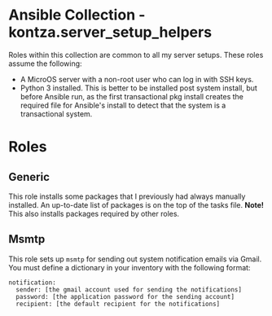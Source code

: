 # Ansible Collection - kontza.server_setup_helpers

Roles within this collection are common to all my server setups. These roles assume the following:
- A MicroOS server with a non-root user who can log in with SSH keys.
- Python 3 installed. This is better to be installed post system install, but before Ansible run, as the first transactional pkg install creates the required file for Ansible's install to detect that the system is a transactional system.

# Roles

## Generic
This role installs some packages that I previously had always manually installed. An up-to-date list of packages is on the top of the tasks file. **Note!** This also installs packages required by other roles.

## Msmtp
This role sets up `msmtp` for sending out system notification emails via Gmail. You must define a dictionary in your inventory with the following format:
```
notification:
  sender: [the gmail account used for sending the notifications]
  password: [the application password for the sending account]
  recipient: [the default recipient for the notifications]
```
